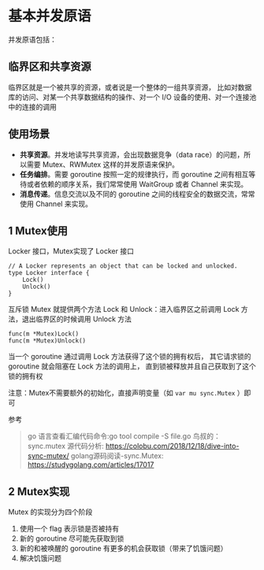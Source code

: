 # 基本并发原语

并发原语包括：

## 临界区和共享资源

临界区就是一个被共享的资源，或者说是一个整体的一组共享资源，
比如对数据库的访问、对某一个共享数据结构的操作、对一个 I/O 设备的使用、对一个连接池中的连接的调用

## 使用场景

- **共享资源**。并发地读写共享资源，会出现数据竞争（data race）的问题，所以需要 Mutex、RWMutex 这样的并发原语来保护。
- **任务编排**。需要 goroutine 按照一定的规律执行，而 goroutine 之间有相互等待或者依赖的顺序关系，我们常常使用 WaitGroup 或者 Channel 来实现。
- **消息传递**。信息交流以及不同的 goroutine 之间的线程安全的数据交流，常常使用 Channel 来实现。

## 1 Mutex使用

Locker 接口，Mutex实现了 Locker 接口

```
// A Locker represents an object that can be locked and unlocked.
type Locker interface {
	Lock()
	Unlock()
}
```

互斥锁 Mutex 就提供两个方法 Lock 和 Unlock：进入临界区之前调用 Lock 方法，退出临界区的时候调用 Unlock 方法

```
func(m *Mutex)Lock()
func(m *Mutex)Unlock()
```

当一个 goroutine 通过调用 Lock 方法获得了这个锁的拥有权后， 其它请求锁的 goroutine 就会阻塞在 Lock 方法的调用上，
直到锁被释放并且自己获取到了这个锁的拥有权

注意：Mutex不需要额外的初始化，直接声明变量（如 `var mu sync.Mutex` ）即可

参考

> go 语言查看汇编代码命令:go tool compile -S file.go
> 鸟叔的：sync.mutex 源代码分析: https://colobu.com/2018/12/18/dive-into-sync-mutex/
> golang源码阅读-sync.Mutex: https://studygolang.com/articles/17017

## 2 Mutex实现

Mutex 的实现分为四个阶段

1. 使用一个 flag 表示锁是否被持有
2. 新的 goroutine 尽可能先获取到锁
3. 新的和被唤醒的 goroutine 有更多的机会获取锁（带来了饥饿问题）
4. 解决饥饿问题
